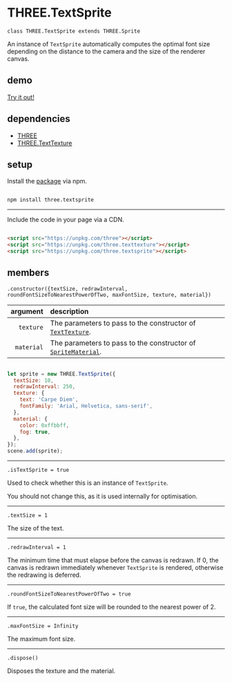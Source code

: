# THREE.TextSprite

`class THREE.TextSprite extends THREE.Sprite`

An instance of `TextSprite` automatically computes the optimal font size depending on the distance to the camera and the size of the renderer canvas.

## demo

[Try it out!](https://seregpie.github.io/THREE.TextSprite/)

## dependencies

- [THREE](https://github.com/mrdoob/three.js)
- [THREE.TextTexture](https://github.com/SeregPie/THREE.TextTexture)

## setup

Install the [package](https://www.npmjs.com/package/three.textsprite) via npm.

```sh

npm install three.textsprite

```

---

Include the code in your page via a CDN.

```html

<script src="https://unpkg.com/three"></script>
<script src="https://unpkg.com/three.texttexture"></script>
<script src="https://unpkg.com/three.textsprite"></script>

```

## members

`.constructor({textSize, redrawInterval, roundFontSizeToNearestPowerOfTwo, maxFontSize, texture, material})`

| argument | description |
| ---: | :--- |
| `texture` | The parameters to pass to the constructor of [`TextTexture`](https://github.com/SeregPie/THREE.TextTexture). |
| `material` | The parameters to pass to the constructor of [`SpriteMaterial`](https://threejs.org/docs/index.html#api/materials/SpriteMaterial). |

```javascript

let sprite = new THREE.TextSprite({
  textSize: 10,
  redrawInterval: 250,
  texture: {
	text: 'Carpe Diem',
	fontFamily: 'Arial, Helvetica, sans-serif',
  },
  material: {
	color: 0xffbbff,
	fog: true,
  },
});
scene.add(sprite);

```

---

`.isTextSprite = true`

Used to check whether this is an instance of `TextSprite`.

You should not change this, as it is used internally for optimisation.

---

`.textSize = 1`

The size of the text.

---

`.redrawInterval = 1`

The minimum time that must elapse before the canvas is redrawn. If 0, the canvas is redrawn immediately whenever `TextSprite` is rendered, otherwise the redrawing is deferred.

---

`.roundFontSizeToNearestPowerOfTwo = true`

If `true`, the calculated font size will be rounded to the nearest power of 2.

---

`.maxFontSize = Infinity`

The maximum font size.

---

`.dispose()`

Disposes the texture and the material.
